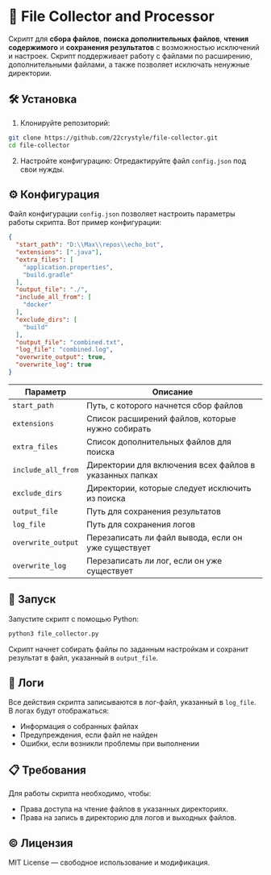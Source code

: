 # 📁 File Collector and Processor

Скрипт для **сбора файлов**, **поиска дополнительных файлов**, **чтения содержимого** и **сохранения результатов** с возможностью исключений и настроек. Скрипт поддерживает работу с файлами по расширению, дополнительными файлами, а также позволяет исключать ненужные директории.
## 🛠 Установка
1. Клонируйте репозиторий:
```bash
git clone https://github.com/22crystyle/file-collector.git
cd file-collector
```
2. Настройте конфигурацию: Отредактируйте файл `config.json` под свои нужды.
## ⚙️ Конфигурация
Файл конфигурации `config.json` позволяет настроить параметры работы скрипта. Вот пример конфигурации:
```json
{
  "start_path": "D:\\Max\\repos\\echo_bot",
  "extensions": [".java"],
  "extra_files": [
    "application.properties",
    "build.gradle"
  ],
  "output_file": "./",
  "include_all_from": [
    "docker"
  ],
  "exclude_dirs": [
    "build"
  ],
  "output_file": "combined.txt",
  "log_file": "combined.log",
  "overwrite_output": true,
  "overwrite_log": true
}
```
| Параметр         | Описание                                                |
|------------------|---------------------------------------------------------|
| `start_path`       | Путь, с которого начнется сбор файлов                   |
| `extensions`       | Список расширений файлов, которые нужно собирать        |
| `extra_files`      | Список дополнительных файлов для поиска                 |
| `include_all_from` | Директории для включения всех файлов в указанных папках |
| `exclude_dirs`     | Директории, которые следует исключить из поиска         |
| `output_file`      | Путь для сохранения результатов                         |
| `log_file`         | Путь для сохранения логов                               |
| `overwrite_output` | Перезаписать ли файл вывода, если он уже существует     |
| `overwrite_log`    | Перезаписать ли лог, если он уже существует             |
## 🚀 Запуск
Запустите скрипт с помощью Python:
```bash
python3 file_collector.py
```
Скрипт начнет собирать файлы по заданным настройкам и сохранит результат в файл, указанный в `output_file`.
## 📝 Логи
Все действия скрипта записываются в лог-файл, указанный в `log_file`. В логах будут отображаться:
- Информация о собранных файлах
- Предупреждения, если файл не найден
- Ошибки, если возникли проблемы при выполнении
## 📋 Требования
Для работы скрипта необходимо, чтобы:
- Права доступа на чтение файлов в указанных директориях.
- Права на запись в директорию для логов и выходных файлов.
## ©️ Лицензия
MIT License — свободное использование и модификация.

